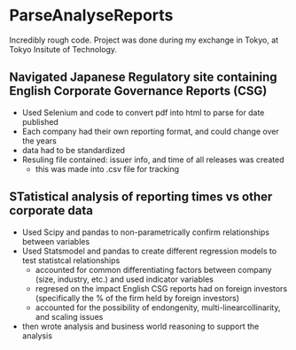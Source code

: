 # ParseAnalyseReports

Incredibly rough code.
Project was done during my exchange in Tokyo, at Tokyo Insitute of Technology. 

## Navigated Japanese Regulatory site containing English Corporate Governance Reports (CSG)
- Used Selenium and code to convert pdf into html to parse for date published 
- Each company had their own reporting format, and could change over the years
- data had to be standardized
- Resuling file contained: issuer info, and time of all releases was created
  - this was made into .csv file for tracking
  
## STatistical analysis of reporting times vs other corporate data
- Used Scipy and pandas to non-parametrically confirm relationships between variables
- Used Statsmodel and pandas to create different regression models to test statistcal relationships
  - accounted for common differentiating factors between company (size, industry, etc.) and used indicator variables
  - regresed on the impact English CSG reports had on foreign investors (specifically the % of the firm held by foreign investors)
  - accounted for the possibility of endongenity, multi-linearcollinarity, and scaling issues
- then wrote analysis and business world reasoning to support the analysis
